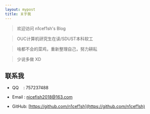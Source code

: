 ```yaml
---
layout: mypost
title: 关于我
---
```


> 欢迎访问 n1cef1sh's Blog  
 
> OUC计算机研究生在读/SDUST本科软工  

> 啥都不会的菜鸡，重新整理自己，努力耕耘  

> 少说多做 XD





## 联系我

- QQ&nbsp;&nbsp;&nbsp;&nbsp;: 757237488

- Email&nbsp;: nicefish2018@163.com

- GitHub: [https://github.com/n1cef1sh](https://github.com/n1cef1sh)
